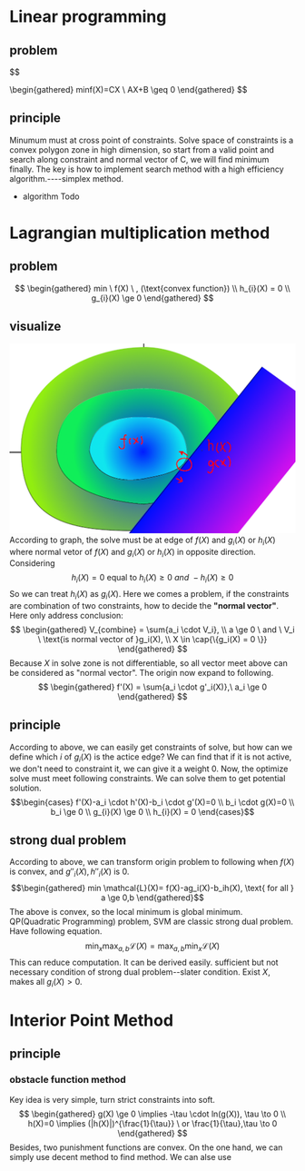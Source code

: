 # Linear programming
## problem
$$

\begin{gathered}
minf(X)=CX \\
AX+B \geq 0
\end{gathered}
$$

## principle
Minumum must at cross point of constraints. Solve space of constraints is a convex polygon zone in high dimension, so start from a valid point and search along constraint and normal vector of C, we will find minimum finally.
The key is how to implement search method with a high efficiency algorithm.----simplex method.

- algorithm
Todo

# Lagrangian multiplication method
## problem
$$
\begin{gathered}
min \ f(X) \  , (\text{convex function}) 
\\
h_{i}(X) = 0
\\
g_{i}(X) \ge 0
\end{gathered}
$$

## visualize
![probelm-graph](../Imgs/nolinear-programming/contraint-programming-graph.png)
According to graph, the solve must be at edge of $f(X)$ and $g_{i}(X)$ or $h_i(X)$ where normal vetor of $f(X)$ and $g_{i}(X)$ or $h_i(X)$ in opposite direction. Considering 
$$  h_i(X) = 0 \  \text{equal to} \   h_i(X) \ge 0 \ and \ -h_i(X) \ge 0 $$
So we can treat $h_i(X)$ as $g_i(X)$. Here we comes a problem, if the constraints are combination of two constraints, how to decide the **"normal vector"**. Here only address conclusion: 
$$ 
\begin{gathered}
V_{combine} = \sum{a_i \cdot V_i}, \\
a \ge 0 \ and \ V_i \ \text{is normal vector of }g_i(X), \\
X \in \cap{\{g_i(X) = 0 \}}
\end{gathered}
$$
Because $X$ in solve zone is not differentiable, so all vector meet above can be considered as "normal vector". The origin now expand to following.
$$
\begin{gathered}
f'(X) = \sum{a_i \cdot g'_i(X)},\ a_i \ge 0
\end{gathered}
$$




## principle
According to above, we can easily get constraints of solve, but how can we define which $i$ of $g_{i}(X)$ is the actice edge? We can find that if it is not active, we don't need to constraint it, we can give it a weight 0.
Now, the optimize solve must meet following constraints.
We can solve them to get potential solution.
$$\begin{cases}
f'(X)-a_i \cdot h'(X)-b_i \cdot g'(X)=0
\\
b_i \cdot g(X)=0
\\
b_i \ge 0
\\
g_{i}(X) \ge 0
\\
h_{i}(X) = 0
\end{cases}$$

## strong dual problem
According to above, we can transform origin problem to following when $f(X)$ is convex, and $g''_i(X),h''_i(X)$ is 0.
$$\begin{gathered}
min \mathcal{L}(X)=   f(X)-ag_i(X)-b_ih(X), \text{ for all } a \ge 0,b
\end{gathered}$$
The above is convex, so the local minimum is global minimum. QP(Quadratic Programming) problem, SVM are 
classic strong dual problem. Have following equation.
$$
\min_{x}\max_{a,b} \mathcal{L}(X) = \max_{a,b}\min_{x} \mathcal{L}(X)
$$
This can reduce computation. It can be derived easily.
sufficient but not necessary condition of strong dual problem--slater condition.
Exist $X$, makes all $g_i(X)>0$.

# Interior Point Method
## principle
### obstacle function method
Key idea is very simple, turn strict constraints into soft. 
$$
\begin{gathered}
g(X) \ge 0 \implies -\tau \cdot ln(g(X)), \tau \to 0 \\
h(X)=0 \implies (|h(X)|)^{\frac{1}{\tau}} \  or \frac{1}{\tau},\tau \to 0
\end{gathered}
$$
Besides, two punishment functions are convex.
On the one hand, we can simply use decent method to find method.
We can alse use 
